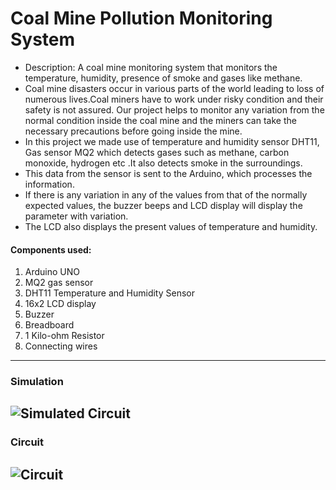 # Coal Mine Pollution Monitoring System

- Description: A coal mine monitoring system that monitors the temperature, humidity, presence of smoke and gases like methane.
- Coal mine disasters occur in various parts of the world leading to loss of numerous lives.Coal miners have to work under risky condition and their safety is not assured. Our project helps to monitor any variation from the normal condition inside the coal mine and the miners can take the necessary precautions before going inside the mine.
- In this project we made use of temperature and humidity sensor DHT11, Gas sensor MQ2 which detects gases such as methane, carbon monoxide, hydrogen etc .It also detects smoke in the surroundings.
- This data from the sensor is sent to the Arduino, which processes the information.
- If there is any variation in any of the values from that of the normally expected values, the buzzer beeps and LCD display will display the parameter with variation.
- The LCD also displays the present values of temperature and humidity. 

#### Components used:
1. Arduino UNO
2. MQ2 gas sensor
3. DHT11 Temperature and Humidity Sensor
4. 16x2 LCD display
5. Buzzer
6. Breadboard
7. 1 Kilo-ohm Resistor
8. Connecting wires

---

### Simulation
![Simulated Circuit](https://github.com/jemma-mg/coal_mine_pollution_monitoring_system/blob/main/images/Screenshot%20(2070).png)
---

### Circuit
![Circuit](https://github.com/jemma-mg/coal_mine_pollution_monitoring_system/blob/main/images/circuit.jpeg)
---
